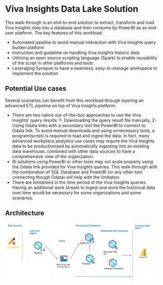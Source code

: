 # Viva Insights Data Lake Solution
This walk-through is an end-to-end solution to extract, transform and load Viva Insights data into a database and then consume by PowerBI as an end-user platform. The key features of this workload:
-	Automated pipeline to avoid manual interaction with Viva Insights query builder platform
-	Instruction and guideline on handling Viva Insights historic data
-	Utilizing an open source scripting language (Spark) to enable reusability of the script in other platforms and tools
-	Leveraging Synapse to have a seamless, easy-to-manage workspace to implement the solution

## Potential Use cases
Several scenarios can benefit from this workload through layering an advanced ETL pipeline on top of Viva Insights platform:
-	There are two native out-of-the-box approaches to use the Viva Insights’ query results: 1- Downloading the query result file manually, 2- Using Odata links with a secondary tool like PowerBI to connect to Odata link. To avoid manual downloads and using unnecessary tools, a program(script) is required to load and ingest the data.
In fact, many advanced workplace analytics use cases may require the Viva Insights data to be productionized by automatically ingesting into an existing data warehouse, combined with other data sources to have a comprehensive view of the organization.
-	BI solutions using PowerBI or other tools may not scale properly using the Odata link provided for Viva Insights queries. This walk-through with the combination of SQL Database and PowerBI (or any other tool connecting though Odata) will help with the limitation.
-	There are limitations in the time period of the Viva Insights queries. Having an additional work stream to ingest and store the historical data over time would be necessary for some organizations and some scenarios.

## Architecture

<p align="center">
  <img src="Images/Architecture.jpg" width="800" class="center">
</p>
